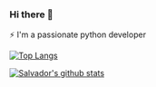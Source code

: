 ### Hi there 👋

⚡ I'm a passionate python developer


[![Top Langs](https://github-readme-stats.vercel.app/api/top-langs/?username=salva-imm&theme=gotham)](https://github.com/anuraghazra/github-readme-stats)

[![Salvador's github stats](https://github-readme-stats.vercel.app/api?username=salva-imm&show_icons=true&theme=gotham)](https://github.com/salva-imm/github-readme-stats)

